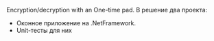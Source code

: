 Encryption/decryption with an One-time pad.  В решение два проекта:
- Оконное приложение на .NetFramework. 
- Unit-тесты для них
